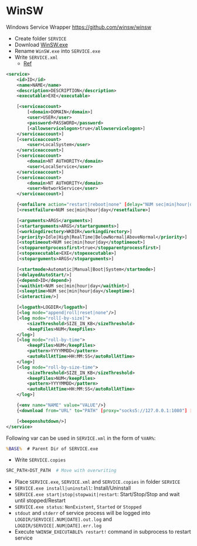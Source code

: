 # WinSW

Windows Service Wrapper
https://github.com/winsw/winsw

- Create folder `SERVICE`
- Download [WinSW.exe](https://github.com/winsw/winsw/releases/download/VERSION/WinSW.NET461.exe)
- Rename `WinSW.exe` into `SERVICE.exe`
- Write `SERVICE.xml`
    - [Ref](https://github.com/winsw/winsw/blob/master/doc/xmlConfigFile.md)

```xml
<service>
    <id>ID</id>
    <name>NAME</name>
    <description>DESCRIPTION</description>
    <executable>EXE</executable>

    [<serviceaccount>
        [<domain>DOMAIN</domain>]
        <user>USER</user>
        <password>PASSWORD</password>
        [<allowservicelogon>true</allowservicelogon>]
    </serviceaccount>]
    [<serviceaccount>
        <user>LocalSystem</user>
    </serviceaccount>]
    [<serviceaccount>
        <domain>NT AUTHORITY</domain>
        <user>LocalService</user>
    </serviceaccount>]
    [<serviceaccount>
        <domain>NT AUTHORITY</domain>
        <user>NetworkService</user>
    </serviceaccount>]

    {<onfailure action="restart|reboot|none" [delay="NUM sec|min|hour|day"]/>}
    [<resetfailure>NUM sec|min|hour|day</resetfailure>]

    [<arguments>ARGS</arguments>]
    [<startarguments>ARGS</startarguments>]
    [<workingdirectory>WKDIR</workingdirectory>]
    [<priority>Idle|High|RealTime|BelowNormal|AboveNormal</priority>]
    [<stoptimeout>NUM sec|min|hour|day</stoptimeout>]
    [<stopparentprocessfirst>true</stopparentprocessfirst>]
    [<stopexecutable>EXE</stopexecutable>]
    [<stoparguments>ARGS</stoparguments>]

    [<startmode>Automatic|Manual|Boot|System</startmode>]
    [<delayedAutoStart/>]
    {<depend>ID</depend>}
    [<waithint>NUM sec|min|hour|day</waithint>]
    [<sleeptime>NUM sec|min|hour|day</sleeptime>]
    [<interactive/>]

    [<logpath>LOGDIR</logpath>]
    [<log mode="append|roll|reset|none"/>]
    [<log mode="roll[-by-size]">
        <sizeThreshold>SIZE_IN_KB</sizeThreshold>
        <keepFiles>NUM</keepFiles>
    </log>]
    [<log mode="roll-by-time">
        <keepFiles>NUM</keepFiles>
        <pattern>YYYYMMDD</pattern>
        <autoRollAtTime>HH:MM:SS</autoRollAtTime>
    </log>]
    [<log mode="roll-by-size-time">
        <sizeThreshold>SIZE_IN_KB</sizeThreshold>
        <keepFiles>NUM</keepFiles>
        <pattern>YYYYMMDD</pattern>
        <autoRollAtTime>HH:MM:SS</autoRollAtTime>
    </log>]

    {<env name="NAME" value="VALUE"/>}
    {<download from="URL" to="PATH" [proxy="socks5://127.0.0.1:1080"] [failOnError="true"] [auth="basic|sspi" [unsecureAuth="true"] username="USERNAME" password="PASSWORD"]/>}

    [<beeponshutdown/>]
</service>
```

Following var can be used in `SERVICE.xml` in the form of `%VAR%`:

```cmd
%BASE%  # Parent Dir of SERVICE.exe
```

- Write `SERVICE.copies`

```bash
SRC_PATH>DST_PATH  # Move with overwriting
```

- Place `SERVICE.exe`, `SERVICE.xml` and `SERVICE.copies` in folder `SERVICE`
- `SERVICE.exe install|uninstall`: Install/Uninstall
- `SERVICE.exe start|stop|stopwait|restart`: Start/Stop/Stop and wait until stopped/Restart
- `SERVICE.exe status`: `NonExistent`, `Started` or `Stopped`
- `stdout` and `stderr` of service process will be logged into `LOGDIR/SERVICE[.NUM|DATE].out.log` and `LOGDIR/SERVICE[.NUM|DATE].err.log`
- Execute `%WINSW_EXECUTABLE% restart!` command in subprocess to restart service
